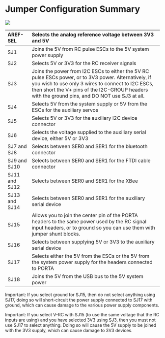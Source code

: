 # Jumper Configuration Summary #

<img src='http://frank.circleofcurrent.com/junk/aq64_img/solderjumpers1.png' />

|AREF-SEL|Selects the analog reference voltage between 3V3 and 5V|
|:-------|:------------------------------------------------------|
|SJ1     |Joins the 5V from RC pulse ESCs to the 5V system power supply|
|SJ2     |Selects 5V or 3V3 for the RC receiver signals          |
|SJ3     |Joins the power from I2C ESCs to either the 5V RC pulse ESCs power, or to 3V3 power. Alternatively, if you wish to use only 3 wires to connect to I2C ESCs, then short the V+ pins of the I2C-GROUP headers with the ground pins, and DO NOT use SJ3 at all.|
|SJ4     |Selects 5V from the system supply or 5V from the ESCs for the auxiliary servos|
|SJ5     |Selects 5V or 3V3 for the auxiliary I2C device connector|
|SJ6     |Selects the voltage supplied to the auxiliary serial device, either 5V or 3V3|
|SJ7 and SJ8|Selects between SER0 and SER1 for the bluetooth connector|
|SJ9 and SJ10|Selects between SER0 and SER1 for the FTDI cable connector|
|SJ11 and SJ12|Selects between SER0 and SER1 for the XBee             |
|SJ13 and SJ14|Selects between SER0 and SER1 for the auxiliary serial device|
|SJ15    |Allows you to join the center pin of the PORTA headers to the same power used by the RC signal input headers, or to ground so you can use them with jumper shunt blocks.|
|SJ16    |Selects between supplying 5V or 3V3 to the auxiliary serial device|
|SJ17    |Selects either the 5V from the ESCs or the 5V from the system power supply for the headers connected to PORTA|
|SJ18    |Joins the 5V from the USB bus to the 5V system power   |

Important: If you select ground for SJ15, then do not select anything using SJ17, doing so will short-circuit the power supply connected to SJ17 with ground, which can cause damage to the various power supply components.

Important: If you select V-RC with SJ15 (to use the same voltage that the RC inputs are using) and you have selected 3V3 using SJ3, then you must not use SJ17 to select anything. Doing so will cause the 5V supply to be joined with the 3V3 supply, which can cause damage to 3V3 devices.